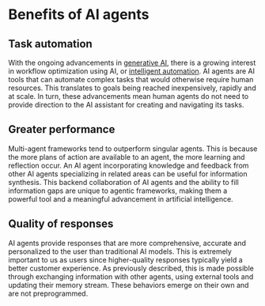 # Benefits of AI agents

## Task automation

With the ongoing advancements in [generative AI](https://www.ibm.com/topics/generative-ai), there is a growing interest in workflow optimization using AI, or [intelligent automation](https://www.ibm.com/topics/intelligent-automation). AI agents are AI tools that can automate complex tasks that would otherwise require human resources. This translates to goals being reached inexpensively, rapidly and at scale. In turn, these advancements mean human agents do not need to provide direction to the AI assistant for creating and navigating its tasks.

## Greater performance

Multi-agent frameworks tend to outperform singular agents. This is because the more plans of action are available to an agent, the more learning and reflection occur. An AI agent incorporating knowledge and feedback from other AI agents specializing in related areas can be useful for information synthesis. This backend collaboration of AI agents and the ability to fill information gaps are unique to agentic frameworks, making them a powerful tool and a meaningful advancement in artificial intelligence.

## Quality of responses

AI agents provide responses that are more comprehensive, accurate and personalized to the user than traditional AI models. This is extremely important to us as users since higher-quality responses typically yield a better customer experience. As previously described, this is made possible through exchanging information with other agents, using external tools and updating their memory stream. These behaviors emerge on their own and are not preprogrammed.